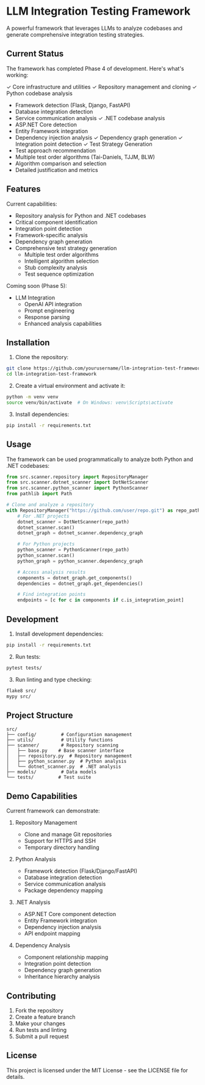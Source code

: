 # LLM Integration Testing Framework

A powerful framework that leverages LLMs to analyze codebases and generate comprehensive integration testing strategies.

## Current Status

The framework has completed Phase 4 of development. Here's what's working:

✓ Core infrastructure and utilities
✓ Repository management and cloning
✓ Python codebase analysis
  - Framework detection (Flask, Django, FastAPI)
  - Database integration detection
  - Service communication analysis
✓ .NET codebase analysis
  - ASP.NET Core detection
  - Entity Framework integration
  - Dependency injection analysis
✓ Dependency graph generation
✓ Integration point detection
✓ Test Strategy Generation
  - Test approach recommendation
  - Multiple test order algorithms (Tai-Daniels, TJJM, BLW)
  - Algorithm comparison and selection
  - Detailed justification and metrics

## Features

Current capabilities:
- Repository analysis for Python and .NET codebases
- Critical component identification
- Integration point detection
- Framework-specific analysis
- Dependency graph generation
- Comprehensive test strategy generation
  - Multiple test order algorithms
  - Intelligent algorithm selection
  - Stub complexity analysis
  - Test sequence optimization

Coming soon (Phase 5):
- LLM Integration
  - OpenAI API integration
  - Prompt engineering
  - Response parsing
  - Enhanced analysis capabilities

## Installation

1. Clone the repository:
```bash
git clone https://github.com/yourusername/llm-integration-test-framework.git
cd llm-integration-test-framework
```

2. Create a virtual environment and activate it:
```bash
python -m venv venv
source venv/bin/activate  # On Windows: venv\Scripts\activate
```

3. Install dependencies:
```bash
pip install -r requirements.txt
```

## Usage

The framework can be used programmatically to analyze both Python and .NET codebases:

```python
from src.scanner.repository import RepositoryManager
from src.scanner.dotnet_scanner import DotNetScanner
from src.scanner.python_scanner import PythonScanner
from pathlib import Path

# Clone and analyze a repository
with RepositoryManager("https://github.com/user/repo.git") as repo_path:
    # For .NET projects
    dotnet_scanner = DotNetScanner(repo_path)
    dotnet_scanner.scan()
    dotnet_graph = dotnet_scanner.dependency_graph

    # For Python projects
    python_scanner = PythonScanner(repo_path)
    python_scanner.scan()
    python_graph = python_scanner.dependency_graph

    # Access analysis results
    components = dotnet_graph.get_components()
    dependencies = dotnet_graph.get_dependencies()

    # Find integration points
    endpoints = [c for c in components if c.is_integration_point]
```

## Development

1. Install development dependencies:
```bash
pip install -r requirements.txt
```

2. Run tests:
```bash
pytest tests/
```

3. Run linting and type checking:
```bash
flake8 src/
mypy src/
```

## Project Structure

```
src/
├── config/         # Configuration management
├── utils/          # Utility functions
├── scanner/        # Repository scanning
│   ├── base.py    # Base scanner interface
│   ├── repository.py  # Repository management
│   ├── python_scanner.py  # Python analysis
│   └── dotnet_scanner.py  # .NET analysis
├── models/         # Data models
└── tests/         # Test suite
```

## Demo Capabilities

Current framework can demonstrate:
1. Repository Management
   - Clone and manage Git repositories
   - Support for HTTPS and SSH
   - Temporary directory handling

2. Python Analysis
   - Framework detection (Flask/Django/FastAPI)
   - Database integration detection
   - Service communication analysis
   - Package dependency mapping

3. .NET Analysis
   - ASP.NET Core component detection
   - Entity Framework integration
   - Dependency injection analysis
   - API endpoint mapping

4. Dependency Analysis
   - Component relationship mapping
   - Integration point detection
   - Dependency graph generation
   - Inheritance hierarchy analysis

## Contributing

1. Fork the repository
2. Create a feature branch
3. Make your changes
4. Run tests and linting
5. Submit a pull request

## License

This project is licensed under the MIT License - see the LICENSE file for details.

